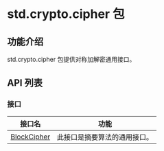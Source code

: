 # std.crypto.cipher 包

## 功能介绍

std.crypto.cipher 包提供对称加解密通用接口。

## API 列表

### 接口

|                 接口名              |                功能                 |
| --------------------------------- | ---------------------------------- |
| [BlockCipher](./cipher_package_api/cipher_package_interfaces.md#interface-blockcipher) | 此接口是摘要算法的通用接口。 |
